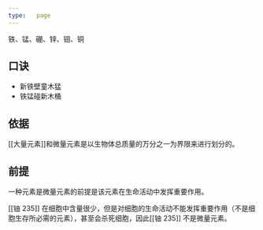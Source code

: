 ```yaml
---
type:   page
---
```


铁、锰、硼、锌、钼、铜

## 口诀

*   新铁壁童木猛
*   铁锰碰新木桶

## 依据

[[大量元素]]和微量元素是以生物体总质量的万分之一为界限来进行划分的。

## 前提

一种元素是微量元素的前提是该元素在生命活动中发挥重要作用。

[[铀 235]] 在细胞中含量很少，但是对细胞的生命活动不能发挥重要作用（不是细胞生存所必需的元素），甚至会杀死细胞，因此[[铀 235]] 不是微量元素。